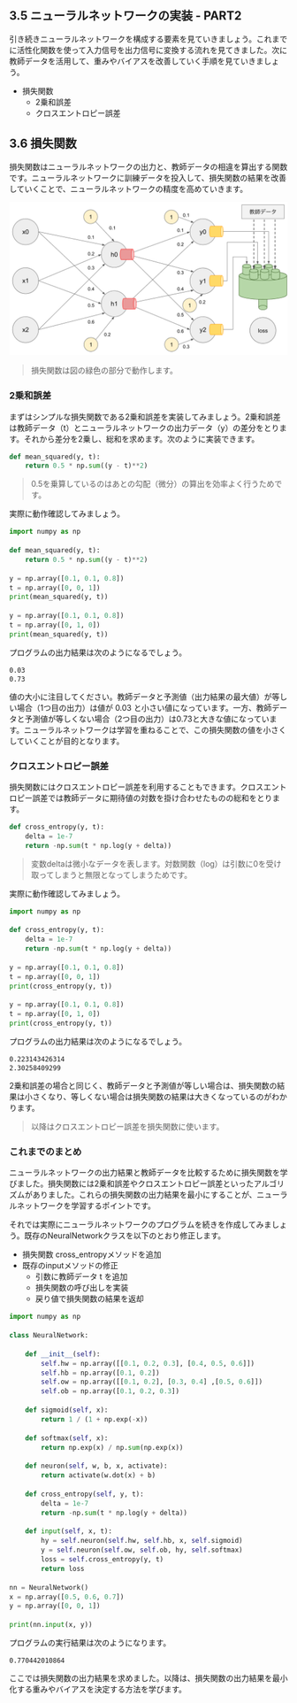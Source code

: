 ## 3.5 ニューラルネットワークの実装 - PART2

引き続きニューラルネットワークを構成する要素を見ていきましょう。これまでに活性化関数を使って入力信号を出力信号に変換する流れを見てきました。次に教師データを活用して、重みやバイアスを改善していく手順を見ていきましょう。

+ 損失関数
  + 2乗和誤差
  + クロスエントロピー誤差

## 3.6 損失関数

損失関数はニューラルネットワークの出力と、教師データの相違を算出する関数です。ニューラルネットワークに訓練データを投入して、損失関数の結果を改善していくことで、ニューラルネットワークの精度を高めていきます。

<img src="img/03_09.png?abcs" width="600px">

> 損失関数は図の緑色の部分で動作します。

<div style="page-break-before:always"></div>


### 2乗和誤差

まずはシンプルな損失関数である2乗和誤差を実装してみましょう。2乗和誤差は教師データ（t）とニューラルネットワークの出力データ（y）の差分をとります。それから差分を2乗し、総和を求めます。次のように実装できます。

```python
def mean_squared(y, t):
    return 0.5 * np.sum((y - t)**2)
```

> 0.5を乗算しているのはあとの勾配（微分）の算出を効率よく行うためです。

実際に動作確認してみましょう。

```python
import numpy as np

def mean_squared(y, t):
    return 0.5 * np.sum((y - t)**2)

y = np.array([0.1, 0.1, 0.8])
t = np.array([0, 0, 1])
print(mean_squared(y, t))

y = np.array([0.1, 0.1, 0.8])
t = np.array([0, 1, 0])
print(mean_squared(y, t))
```

プログラムの出力結果は次のようになるでしょう。

```
0.03
0.73
```

値の大小に注目してください。教師データと予測値（出力結果の最大値）が等しい場合（1つ目の出力）は値が 0.03 と小さい値になっています。一方、教師データと予測値が等しくない場合（2つ目の出力）は0.73と大きな値になっています。ニューラルネットワークは学習を重ねることで、この損失関数の値を小さくしていくことが目的となります。

<div style="page-break-before:always"></div>


### クロスエントロピー誤差

損失関数にはクロスエントロピー誤差を利用することもできます。クロスエントロピー誤差では教師データに期待値の対数を掛け合わせたものの総和をとります。


```python
def cross_entropy(y, t):
    delta = 1e-7
    return -np.sum(t * np.log(y + delta))
```

> 変数deltaは微小なデータを表します。対数関数（log）は引数に0を受け取ってしまうと無限となってしまうためです。

実際に動作確認してみましょう。

```python
import numpy as np

def cross_entropy(y, t):
    delta = 1e-7
    return -np.sum(t * np.log(y + delta))

y = np.array([0.1, 0.1, 0.8])
t = np.array([0, 0, 1])
print(cross_entropy(y, t))

y = np.array([0.1, 0.1, 0.8])
t = np.array([0, 1, 0])
print(cross_entropy(y, t))
```

プログラムの出力結果は次のようになるでしょう。

```
0.223143426314
2.30258409299
```

2乗和誤差の場合と同じく、教師データと予測値が等しい場合は、損失関数の結果は小さくなり、等しくない場合は損失関数の結果は大きくなっているのがわかります。

> 以降はクロスエントロピー誤差を損失関数に使います。

<div style="page-break-before:always"></div>


### これまでのまとめ

ニューラルネットワークの出力結果と教師データを比較するために損失関数を学びました。損失関数には2乗和誤差やクロスエントロピー誤差といったアルゴリズムがありました。これらの損失関数の出力結果を最小にすることが、ニューラルネットワークを学習するポイントです。

それでは実際にニューラルネットワークのプログラムを続きを作成してみましょう。既存のNeuralNetworkクラスを以下のとおり修正します。

+ 損失関数 cross_entropyメソッドを追加
+ 既存のinputメソッドの修正
  + 引数に教師データ t を追加
  + 損失関数の呼び出しを実装
  + 戻り値で損失関数の結果を返却


<div style="page-break-before:always"></div>

```python
import numpy as np

class NeuralNetwork:

    def __init__(self):
        self.hw = np.array([[0.1, 0.2, 0.3], [0.4, 0.5, 0.6]])
        self.hb = np.array([0.1, 0.2])
        self.ow = np.array([[0.1, 0.2], [0.3, 0.4] ,[0.5, 0.6]])
        self.ob = np.array([0.1, 0.2, 0.3])

    def sigmoid(self, x):
        return 1 / (1 + np.exp(-x))

    def softmax(self, x):
        return np.exp(x) / np.sum(np.exp(x))

    def neuron(self, w, b, x, activate):
        return activate(w.dot(x) + b)

    def cross_entropy(self, y, t):
        delta = 1e-7
        return -np.sum(t * np.log(y + delta))

    def input(self, x, t):
        hy = self.neuron(self.hw, self.hb, x, self.sigmoid)
        y = self.neuron(self.ow, self.ob, hy, self.softmax)
        loss = self.cross_entropy(y, t)
        return loss

nn = NeuralNetwork()
x = np.array([0.5, 0.6, 0.7])
y = np.array([0, 0, 1])

print(nn.input(x, y))
```

プログラムの実行結果は次のようになります。

```
0.770442010864
```

ここでは損失関数の出力結果を求めました。以降は、損失関数の出力結果を最小化する重みやバイアスを決定する方法を学びます。
